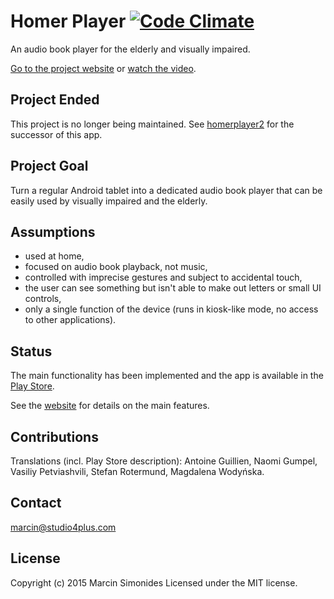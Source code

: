 Homer Player [![Code Climate](https://codeclimate.com/github/msimonides/homerplayer/badges/gpa.svg)](https://codeclimate.com/github/msimonides/homerplayer)
============

An audio book player for the elderly and visually impaired.

[Go to the project website](http://msimonides.github.io/homerplayer/)
or
[watch the video](https://www.youtube.com/watch?v=RfLkoLtxzng).

Project Ended
-------------
This project is no longer being maintained. See [homerplayer2](https://github.com/msimonides/homerplayer2) for the successor of this app.

Project Goal
------------
Turn a regular Android tablet into a dedicated audio book player that can be
easily used by visually impaired and the elderly.

Assumptions
-----------
* used at home,
* focused on audio book playback, not music,
* controlled with imprecise gestures and subject to accidental touch,
* the user can see something but isn't able to make out letters or small UI
  controls,
* only a single function of the device (runs in kiosk-like mode, no access to
  other applications).

Status
------
The main functionality has been implemented and the app is available in the
[Play Store](https://play.google.com/store/apps/details?id=com.studio4plus.homerplayer).

See the [website](http://msimonides.github.io/homerplayer/features.html) for details
on the main features.

Contributions
-------------
Translations (incl. Play Store description): Antoine Guillien, Naomi Gumpel,
Vasiliy Petviashvili, Stefan Rotermund, Magdalena Wodyńska.

Contact
-------
marcin@studio4plus.com

License
-------
Copyright (c) 2015 Marcin Simonides Licensed under the MIT license.
